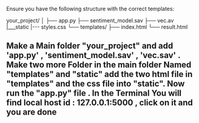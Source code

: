 Ensure you have the following structure with the correct templates:

your_project/
│
├── app.py
├── sentiment_model.sav
├── vec.av
|___static
      |--- styles.css
└── templates/
    ├── index.html
    └── result.html


<h2>Make a Main folder "your_project" and add 'app.py' , 'sentiment_model.sav' , 'vec.sav' . Make two more Folder in the main folder Named "templates"
and "static" add the two html file in "templates" and the css file into "static". Now run the "app.py" file . In the Terminal You will find local host id : 127.0.0.1:5000 , click on it and you are done </h2>

    
